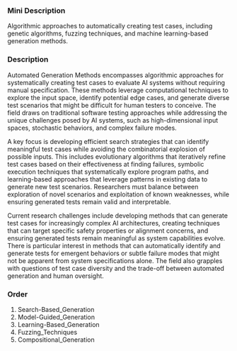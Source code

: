 ### Mini Description

Algorithmic approaches to automatically creating test cases, including genetic algorithms, fuzzing techniques, and machine learning-based generation methods.

### Description

Automated Generation Methods encompasses algorithmic approaches for systematically creating test cases to evaluate AI systems without requiring manual specification. These methods leverage computational techniques to explore the input space, identify potential edge cases, and generate diverse test scenarios that might be difficult for human testers to conceive. The field draws on traditional software testing approaches while addressing the unique challenges posed by AI systems, such as high-dimensional input spaces, stochastic behaviors, and complex failure modes.

A key focus is developing efficient search strategies that can identify meaningful test cases while avoiding the combinatorial explosion of possible inputs. This includes evolutionary algorithms that iteratively refine test cases based on their effectiveness at finding failures, symbolic execution techniques that systematically explore program paths, and learning-based approaches that leverage patterns in existing data to generate new test scenarios. Researchers must balance between exploration of novel scenarios and exploitation of known weaknesses, while ensuring generated tests remain valid and interpretable.

Current research challenges include developing methods that can generate test cases for increasingly complex AI architectures, creating techniques that can target specific safety properties or alignment concerns, and ensuring generated tests remain meaningful as system capabilities evolve. There is particular interest in methods that can automatically identify and generate tests for emergent behaviors or subtle failure modes that might not be apparent from system specifications alone. The field also grapples with questions of test case diversity and the trade-off between automated generation and human oversight.

### Order

1. Search-Based_Generation
2. Model-Guided_Generation
3. Learning-Based_Generation
4. Fuzzing_Techniques
5. Compositional_Generation
